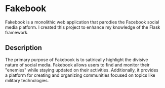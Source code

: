 # Fakebook
Fakebook is a monolithic web application that parodies the Facebook social media platform. I created this project to enhance my knowledge of the Flask framework.

## Description
The primary purpose of Fakebook is to satirically highlight the divisive nature of social media. Fakebook allows users to find and monitor their "enemies" while staying updated on their activities. Additionally, it provides a platform for creating and organizing communities focused on topics like military technologies.
